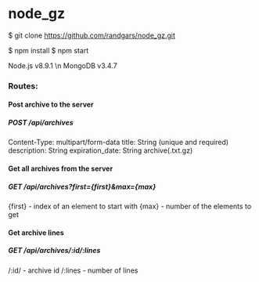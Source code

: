 # node_gz

$ git clone https://github.com/randgars/node_gz.git

$ npm install
$ npm start

Node.js v8.9.1 \n
MongoDB v3.4.7

### Routes:
#### Post archive to the server
##### POST /api/archives
Content-Type: multipart/form-data
  title: String (unique and required)
  description: String
  expiration_date: String
  archive(.txt.gz)
  
#### Get all archives from the server
##### GET /api/archives?first={first}&max={max}
{first} - index of an element to start with
{max} - number of the elements to get

#### Get archive lines
##### GET /api/archives/:id/:lines
/:id/ - archive id
/:lines - number of lines
